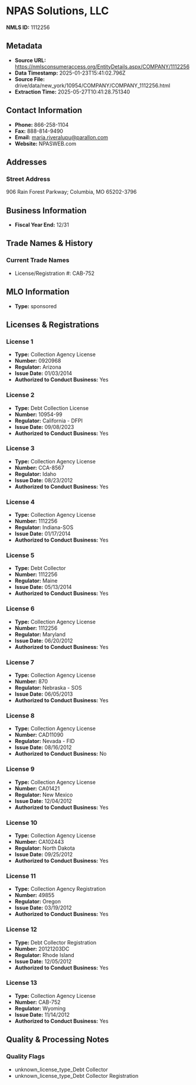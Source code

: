 # NPAS Solutions, LLC

**NMLS ID:** 1112256

## Metadata
- **Source URL:** https://nmlsconsumeraccess.org/EntityDetails.aspx/COMPANY/1112256
- **Data Timestamp:** 2025-01-23T15:41:02.796Z
- **Source File:** drive/data/new_york/10954/COMPANY/COMPANY_1112256.html
- **Extraction Time:** 2025-05-27T10:41:28.751340

## Contact Information
- **Phone:** 866-258-1104
- **Fax:** 888-814-9490
- **Email:** maria.riveralupu@parallon.com
- **Website:** NPASWEB.com

## Addresses
### Street Address
906 Rain Forest Parkway; Columbia, MO 65202-3796

## Business Information
- **Fiscal Year End:** 12/31

## Trade Names & History
### Current Trade Names
- License/Registration #: CAB-752

## MLO Information
- **Type:** sponsored

## Licenses & Registrations

### License 1
- **Type:** Collection Agency License
- **Number:** 0920968
- **Regulator:** Arizona
- **Issue Date:** 01/03/2014
- **Authorized to Conduct Business:** Yes

### License 2
- **Type:** Debt Collection License
- **Number:** 10954-99
- **Regulator:** California - DFPI
- **Issue Date:** 09/08/2023
- **Authorized to Conduct Business:** Yes

### License 3
- **Type:** Collection Agency License
- **Number:** CCA-8567
- **Regulator:** Idaho
- **Issue Date:** 08/23/2012
- **Authorized to Conduct Business:** Yes

### License 4
- **Type:** Collection Agency License
- **Number:** 1112256
- **Regulator:** Indiana-SOS
- **Issue Date:** 01/17/2014
- **Authorized to Conduct Business:** Yes

### License 5
- **Type:** Debt Collector
- **Number:** 1112256
- **Regulator:** Maine
- **Issue Date:** 05/13/2014
- **Authorized to Conduct Business:** Yes

### License 6
- **Type:** Collection Agency License
- **Number:** 1112256
- **Regulator:** Maryland
- **Issue Date:** 06/20/2012
- **Authorized to Conduct Business:** Yes

### License 7
- **Type:** Collection Agency License
- **Number:** 870
- **Regulator:** Nebraska - SOS
- **Issue Date:** 06/05/2013
- **Authorized to Conduct Business:** Yes

### License 8
- **Type:** Collection Agency License
- **Number:** CAD11090
- **Regulator:** Nevada - FID
- **Issue Date:** 08/16/2012
- **Authorized to Conduct Business:** No

### License 9
- **Type:** Collection Agency License
- **Number:** CA01421
- **Regulator:** New Mexico
- **Issue Date:** 12/04/2012
- **Authorized to Conduct Business:** Yes

### License 10
- **Type:** Collection Agency License
- **Number:** CA102443
- **Regulator:** North Dakota
- **Issue Date:** 09/25/2012
- **Authorized to Conduct Business:** Yes

### License 11
- **Type:** Collection Agency Registration
- **Number:** 49855
- **Regulator:** Oregon
- **Issue Date:** 03/19/2012
- **Authorized to Conduct Business:** Yes

### License 12
- **Type:** Debt Collector Registration
- **Number:** 20121203DC
- **Regulator:** Rhode Island
- **Issue Date:** 12/05/2012
- **Authorized to Conduct Business:** Yes

### License 13
- **Type:** Collection Agency License
- **Number:** CAB-752
- **Regulator:** Wyoming
- **Issue Date:** 11/14/2012
- **Authorized to Conduct Business:** Yes

## Quality & Processing Notes
### Quality Flags
- unknown_license_type_Debt Collector
- unknown_license_type_Debt Collector Registration
